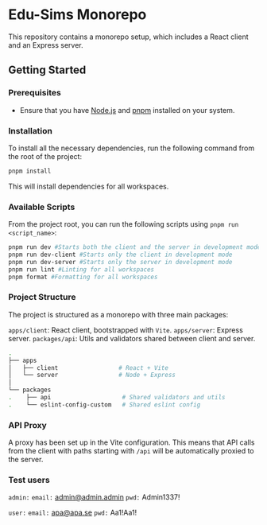 # Edu-Sims Monorepo

This repository contains a monorepo setup, which includes a React client and an Express server.

## Getting Started

### Prerequisites

- Ensure that you have [Node.js](https://nodejs.org/) and [pnpm](https://pnpm.io/) installed on your system.

### Installation

To install all the necessary dependencies, run the following command from the root of the project:

```sh
pnpm install
```

This will install dependencies for all workspaces.

### Available Scripts

From the project root, you can run the following scripts using `pnpm run <script_name>`:

```sh
pnpm run dev #Starts both the client and the server in development mode
pnpm run dev-client #Starts only the client in development mode
pnpm run dev-server #Starts only the server in development mode
pnpm run lint #Linting for all workspaces
pnpm format #Formatting for all workspaces
```

### Project Structure

The project is structured as a monorepo with three main packages:

`apps/client`: React client, bootstrapped with `Vite`.
`apps/server`: Express server.
`packages/api`: Utils and validators shared between client and server.

```bash
.
├── apps
│   ├── client                 # React + Vite
│   └── server                 # Node + Express
│  
└── packages
.    ├── api                    # Shared validators and utils
.    └── eslint-config-custom   # Shared eslint config

```

### API Proxy

A proxy has been set up in the Vite configuration. This means that API calls from the client with paths starting with `/api` will be automatically proxied to the server.

### Test users

`admin:`
`email:` admin@admin.admin
`pwd:` Admin1337!

`user:`
`email:` apa@apa.se
`pwd:` Aa1!Aa1!